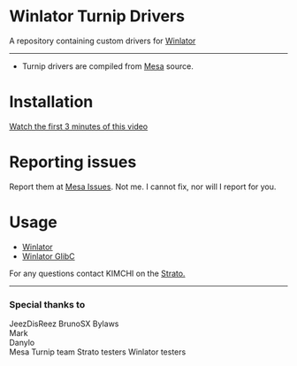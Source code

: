 # Winlator Turnip Drivers
A repository containing custom drivers for <a href="https://github.com/brunodev85/winlator">Winlator</a>

---

- Turnip drivers are compiled from <a href="https://docs.mesa3d.org/index.html">Mesa</a> source.

# Installation

[Watch the first 3 minutes of this video](https://youtu.be/rQTpv2rtiOY?t=35)


# Reporting issues

Report them at <a href="https://gitlab.freedesktop.org/mesa/mesa/-/issues">Mesa Issues</a>.
Not me. I cannot fix, nor will I report for you.

# Usage

- [Winlator](docs/winlator.md)
- [Winlator GlibC](docs/winlatorglibc.md)

For any questions contact KIMCHI on the <a href="https://discord.gg/YhpdhVBmXX">Strato.</a>

---

### Special thanks to
JeezDisReez
BrunoSX
Bylaws  
Mark     
Danylo  
Mesa Turnip team 
Strato testers
Winlator testers
